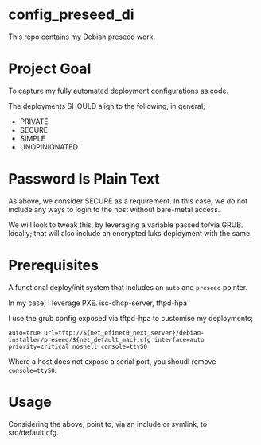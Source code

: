 # config_preseed_di
This repo contains my Debian preseed work.

# Project Goal
To capture my fully automated deployment configurations as code.

The deployments SHOULD align to the following, in general;
* PRIVATE
* SECURE
* SIMPLE
* UNOPINIONATED

# Password Is Plain Text
As above, we consider SECURE as a requirement. In this case; we do not include
any ways to login to the host without bare-metal access.

We will look to tweak this, by leveraging a variable passed to/via GRUB.
Ideally; that will also include an encrypted luks deployment with the same.

# Prerequisites
A functional deploy/init system that includes an `auto` and `preseed` pointer.

In my case; I leverage PXE. isc-dhcp-server, tftpd-hpa

I use the grub config exposed via tftpd-hpa to customise my deployments;
```
auto=true url=tftp://${net_efinet0_next_server}/debian-installer/preseed/${net_default_mac}.cfg interface=auto priority=critical noshell console=ttyS0
```

Where a host does not expose a serial port, you shoudl remove `console=ttyS0`.

# Usage
Considering the above; point to, via an include or symlink, to src/default.cfg.

